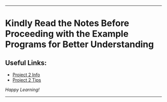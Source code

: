 
---

# Kindly Read the Notes Before Proceeding with the Example Programs for Better Understanding

## Useful Links:

- [Project 2 Info](https://github.com/DipsanaRoy/learn-c-with-practice/blob/main/Project_C002/PROJECT_2.pdf)
- [Project 2 Tips](https://github.com/DipsanaRoy/learn-c-with-practice/blob/main/Project_C002/PC2_NOTES.md)

*Happy Learning!*

---
